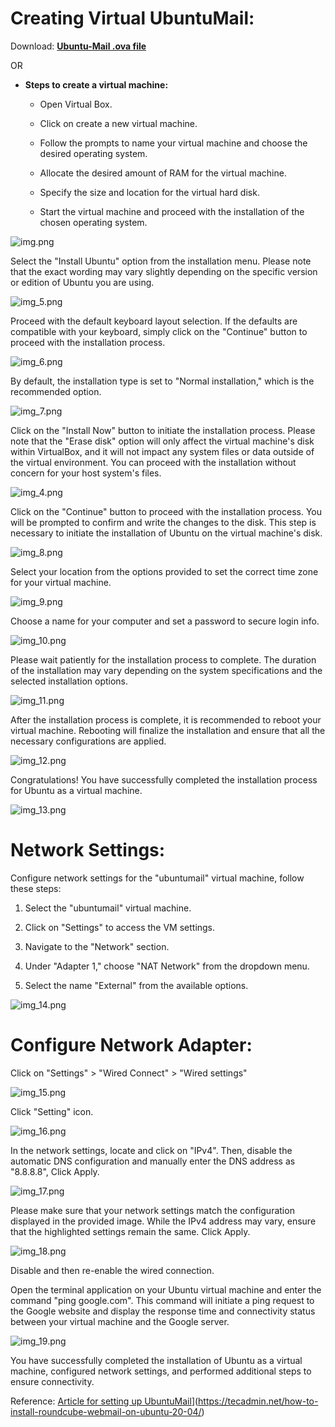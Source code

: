 # Creating Virtual UbuntuMail:

Download: **[Ubuntu-Mail .ova file]([https://ubuntu.com/download/desktop](https://mayorsec-my.sharepoint.com/personal/joe_mayorsec_com/_layouts/15/onedrive.aspx?ga=1&id=%2Fpersonal%2Fjoe%5Fmayorsec%5Fcom%2FDocuments%2FCourse%20Share%20Drive%2FNet1%20%2D%20UbuntuMail%2Eova&parent=%2Fpersonal%2Fjoe%5Fmayorsec%5Fcom%2FDocuments%2FCourse%20Share%20Drive))**

OR

-  **Steps to create a virtual machine:**

    - Open Virtual Box.

    - Click on create a new virtual machine.

    - Follow the prompts to name your virtual machine and choose the desired operating system.

    - Allocate the desired amount of RAM for the virtual machine.

    - Specify the size and location for the virtual hard disk.
   
    - Start the virtual machine and proceed with the installation of the chosen operating system.

![img.png](Images/ub-images/img.png)

Select the "Install Ubuntu" option from the installation menu. Please note that the exact wording may vary slightly depending on the specific version or edition of Ubuntu you are using.

![img_5.png](Images/ub-images/img_5.png)

Proceed with the default keyboard layout selection. If the defaults are compatible with your keyboard, simply click on the "Continue" button to proceed with the installation process.

![img_6.png](Images/ub-images/img_6.png)

By default, the installation type is set to "Normal installation," which is the recommended option. 

![img_7.png](Images/ub-images/img_7.png)

Click on the "Install Now" button to initiate the installation process. Please note that the "Erase disk" option will only affect the virtual machine's disk within VirtualBox, and it will not impact any system files or data outside of the virtual environment. You can proceed with the installation without concern for your host system's files.

![img_4.png](Images/ub-images/img_4.png)

Click on the "Continue" button to proceed with the installation process. You will be prompted to confirm and write the changes to the disk. This step is necessary to initiate the installation of Ubuntu on the virtual machine's disk.

![img_8.png](Images/ub-images/img_8.png)

Select your location from the options provided to set the correct time zone for your virtual machine. 

![img_9.png](Images/ub-images/img_9.png)

Choose a name for your computer and set a password to secure login info.

![img_10.png](Images/ub-images/img_10.png)

Please wait patiently for the installation process to complete. The duration of the installation may vary depending on the system specifications and the selected installation options.

![img_11.png](Images/ub-images/img_11.png)

After the installation process is complete, it is recommended to reboot your virtual machine. Rebooting will finalize the installation and ensure that all the necessary configurations are applied.

![img_12.png](Images/ub-images/img_12.png)

Congratulations! You have successfully completed the installation process for Ubuntu as a virtual machine.

![img_13.png](Images/ub-images/img_13.png)

# Network Settings:

 Configure network settings for the "ubuntumail" virtual machine, follow these steps:

1. Select the "ubuntumail" virtual machine.
    
2. Click on "Settings" to access the VM settings.
   
3. Navigate to the "Network" section.
    
4. Under "Adapter 1," choose "NAT Network" from the dropdown menu.
    
5. Select the name "External" from the available options.

![img_14.png](Images/ub-images/img_14.png)

# Configure Network Adapter:

Click on "Settings" > "Wired Connect" > "Wired settings"

![img_15.png](Images/ub-images/img_15.png)

Click "Setting" icon.

![img_16.png](Images/ub-images/img_16.png)

In the network settings, locate and click on "IPv4". Then, disable the automatic DNS configuration and manually enter the DNS address as "8.8.8.8", Click Apply.

![img_17.png](Images/ub-images/img_17.png)

Please make sure that your network settings match the configuration displayed in the provided image. While the IPv4 address may vary, ensure that the highlighted settings remain the same. Click Apply.

![img_18.png](Images/ub-images/img_18.png)

 Disable and then re-enable the wired connection.
 
Open the terminal application on your Ubuntu virtual machine and enter the command "ping google.com". This command will initiate a ping request to the Google website and display the response time and connectivity status between your virtual machine and the Google server.

![img_19.png](Images/ub-images/img_19.png)

 You have successfully completed the installation of Ubuntu as a virtual machine, configured network settings, and performed additional steps to ensure connectivity.

 Reference: [Article for setting up UbuntuMail]([https://www.hostinger.co.uk/tutorials/how-to-install-and-setup-mail-server-on-ubuntu/)](https://tecadmin.net/how-to-install-roundcube-webmail-on-ubuntu-20-04/)
